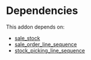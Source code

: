 # Dependencies

This addon depends on:

- [sale_stock](https://github.com/bringout/oca-ocb-sale/tree/b79cef0fc454482466e93989011360a14a738822/odoo-bringout-oca-ocb-sale_stock)
- [sale_order_line_sequence](https://github.com/bringout/oca-workflow-process)
- [stock_picking_line_sequence](https://github.com/bringout/oca-workflow-process)
